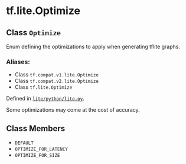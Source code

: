 <div itemscope itemtype="http://developers.google.com/ReferenceObject">
<meta itemprop="name" content="tf.lite.Optimize" />
<meta itemprop="path" content="Stable" />
<meta itemprop="property" content="DEFAULT"/>
<meta itemprop="property" content="OPTIMIZE_FOR_LATENCY"/>
<meta itemprop="property" content="OPTIMIZE_FOR_SIZE"/>
</div>

# tf.lite.Optimize

## Class `Optimize`

Enum defining the optimizations to apply when generating tflite graphs.



### Aliases:

* Class `tf.compat.v1.lite.Optimize`
* Class `tf.compat.v2.lite.Optimize`
* Class `tf.lite.Optimize`



Defined in [`lite/python/lite.py`](/code/stable/tensorflow/lite/python/lite.py).

<!-- Placeholder for "Used in" -->

Some optimizations may come at the cost of accuracy.

## Class Members

* `DEFAULT` <a id="DEFAULT"></a>
* `OPTIMIZE_FOR_LATENCY` <a id="OPTIMIZE_FOR_LATENCY"></a>
* `OPTIMIZE_FOR_SIZE` <a id="OPTIMIZE_FOR_SIZE"></a>
